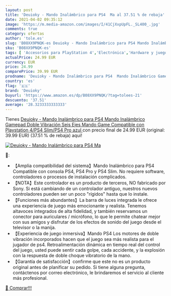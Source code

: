 ```yaml
---
layout: post
title: 'Deuioky - Mando Inalámbrico para PS4  Ma al 37.51 % de rebaja'
date: 2021-04-02 09:35:12
image: 'https://m.media-amazon.com/images/I/41CjXxpUpFL._SL400_.jpg'
comments: true
category: ofertas
author: 'tole.es'
slug: 'B08XX9PNQK-es Deuioky - Mando Inalámbrico para PS4 Mando Inalámbrico...'
sku: 'B08XX9PNQK-es'
tags: [ 'Accesorios para PlayStation 4','Electrónica','Hardware y juegos para PlayStation 4','Mandos para PlayStation 4','Mandos y controles para PlayStation 4','Videojuegos','deuioky','playstation','ps4', ]
actualPrice: 24.99 EUR
currency: EUR
price: 24.99
comparePrice: 39.99 EUR
prodname: 'Deuioky - Mando Inalámbrico para PS4  Mando Inalámbrico Gamepad Doble Vibración Seis Ejes Mando Game Compatible con Playstation 4/PS4 Slim/PS4 Pro  azul '
country: 'es'
flag: '🇪🇸'
brand: 'Deuioky'
buyurl: 'https://www.amazon.es/dp/B08XX9PNQK/?tag=tolees-21'
descuento: '37.51'
average: '28.3233333333333'
---
```


Tienes [Deuioky - Mando Inalámbrico para PS4  Mando Inalámbrico Gamepad Doble Vibración Seis Ejes Mando Game Compatible con Playstation 4/PS4 Slim/PS4 Pro  azul ](https://www.amazon.es/dp/B08XX9PNQK/?tag=tolees-21) con precio final de  24.99 EUR (original: 39.99 EUR) (37.51 %  de rebaja) aqui!

[![Deuioky - Mando Inalámbrico para PS4  Ma](https://m.media-amazon.com/images/I/41CjXxpUpFL._SL400_.jpg)](https://www.amazon.es/dp/B08XX9PNQK/?tag=tolees-21)

🔎:

- 【Amplia compatibilidad del sistema】Mando Inalámbrico para PS4 Compatible con consola PS4, PS4 Pro y PS4 Slim. No requiere software, controladores o procesos de instalación complicados.
- 【NOTA】Este controlador es un producto de terceros, NO fabricado por Sony. Si está cambiando de un controlador antiguo, nuestros nuevos controladores pueden ser un poco "rígidos" hasta que lo instale.
- 【Funciones más abundantes】La barra de luces integrada le ofrece una experiencia de juego más emocionante y realista. Tenemos altavoces integrados de alta fidelidad, y también reservamos un conector para auriculares / micrófono, lo que le permite chatear mejor con sus amigos y disfrutar de los efectos de sonido del juego desde el televisor o la manija.
- 【Experiencia de juego inmersiva】Mando PS4 Los motores de doble vibración incorporados hacen que el juego sea más realista para el jugador de ps4. Retroalimentación dinámica en tiempo real del control del juego, usted puede sentir cada golpe, cada accidente, y la explosión con la respuesta de doble choque vibratorio de la mano.
- 【Garantía de satisfacción】confirme que este no es un producto original antes de planificar su pedido. Si tiene alguna pregunta, contáctenos por correo electrónico, le brindaremos el servicio al cliente más profesional.

[🛒 Comprar!!!](https://www.amazon.es/dp/B08XX9PNQK/?tag=tolees-21)
